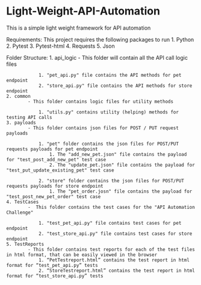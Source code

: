 # Light-Weight-API-Automation
This is a simple light weight framework for API automation

Requirements:
    This project requires the following packages to run
    1. Python
    2. Pytest
    3. Pytest-html
    4. Requests
    5. Json

Folder Structure:
    1. api_logic
            - This folder will contain all the API call logic files

                1. "pet_api.py" file contains the API methods for pet endpoint
                2. "store_api.py" file contains the API methods for store endpoint
    2. common
            - This folder contains logic files for utility methods

                1. "utils.py" contains utility (helping) methods for testing API calls
    3. payloads
            - This folder contains json files for POST / PUT request payloads

                1. "pet" folder contains the json files for POST/PUT requests payloads for pet endpoint
                    1. The "add_new_pet.json" file contains the payload for "test_post_add_new_pet" test case
                    2. The "update_pet.json" file contains the payload for "test_put_update_existing_pet" test case

                2. "store" folder contains the json files for POST/PUT requests payloads for store endpoint
                    1. The "pet_order.josn" file contains the payload for "test_post_new_pet_order" test case
    4. TestCases
            -  This folder contains the test cases for the "API Automation Challenge"

                1. "test_pet_api.py" file contains test cases for pet endpoint
                2. "test_store_api.py" file contains test cases for store endpoint
    5. TestReports
            - This folder contains test reports for each of the test files in html format, that can be easily viewed in the browser
                1. “PetTestreport.html” contains the test report in html format for “test_pet_api.py” tests
	            2. “StoreTestreport.html” contains the test report in html format for “test_store_api.py” tests
